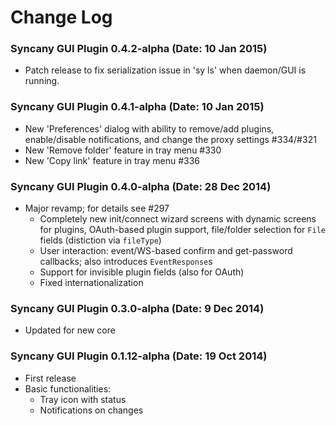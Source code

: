 Change Log
==========

### Syncany GUI Plugin 0.4.2-alpha (Date: 10 Jan 2015)
- Patch release to fix serialization issue in 'sy ls'
  when daemon/GUI is running.

### Syncany GUI Plugin 0.4.1-alpha (Date: 10 Jan 2015)
- New 'Preferences' dialog with ability to remove/add plugins, 
  enable/disable notifications, and change the proxy settings #334/#321
- New 'Remove folder' feature in tray menu #330
- New 'Copy link' feature in tray menu #336

### Syncany GUI Plugin 0.4.0-alpha (Date: 28 Dec 2014)
- Major revamp; for details see #297
  + Completely new init/connect wizard screens with dynamic screens for
    plugins, OAuth-based plugin support, file/folder selection for
    `File` fields (distiction via `fileType`)
  + User interaction: event/WS-based confirm and get-password callbacks;
    also introduces `EventResponse`s
  + Support for invisible plugin fields (also for OAuth)
  + Fixed internationalization

### Syncany GUI Plugin 0.3.0-alpha (Date: 9 Dec 2014)
- Updated for new core

### Syncany GUI Plugin 0.1.12-alpha (Date: 19 Oct 2014)
- First release
- Basic functionalities:
  + Tray icon with status
  + Notifications on changes

